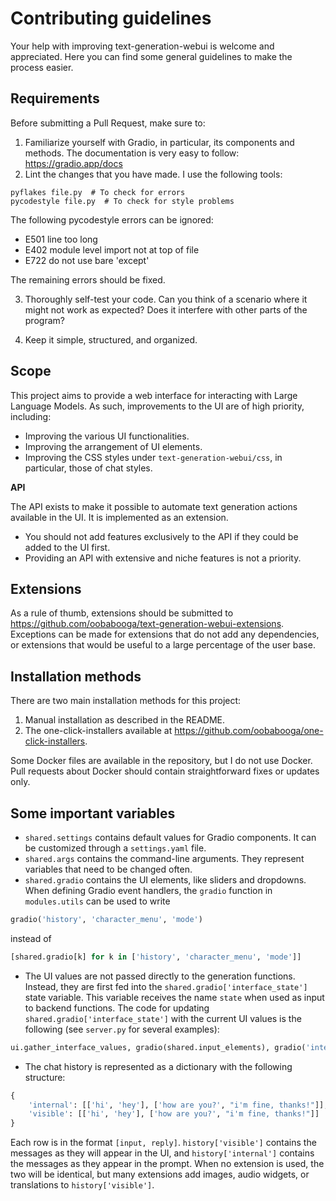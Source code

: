 # Contributing guidelines

Your help with improving text-generation-webui is welcome and appreciated. Here you can find some general guidelines to make the process easier.

## Requirements

Before submitting a Pull Request, make sure to:

1) Familiarize yourself with Gradio, in particular, its components and methods. The documentation is very easy to follow: https://gradio.app/docs
2) Lint the changes that you have made. I use the following tools:

```
pyflakes file.py  # To check for errors
pycodestyle file.py  # To check for style problems
```

The following pycodestyle errors can be ignored:

* E501 line too long
* E402 module level import not at top of file
* E722 do not use bare 'except'

The remaining errors should be fixed.

3) Thoroughly self-test your code. Can you think of a scenario where it might not work as expected? Does it interfere with other parts of the program?

4) Keep it simple, structured, and organized.

## Scope

This project aims to provide a web interface for interacting with Large Language Models. As such, improvements to the UI are of high priority, including:

* Improving the various UI functionalities.
* Improving the arrangement of UI elements.
* Improving the CSS styles under `text-generation-webui/css`, in particular, those of chat styles.

**API**

The API exists to make it possible to automate text generation actions available in the UI. It is implemented as an extension.

* You should not add features exclusively to the API if they could be added to the UI first.
* Providing an API with extensive and niche features is not a priority.

## Extensions

As a rule of thumb, extensions should be submitted to https://github.com/oobabooga/text-generation-webui-extensions. Exceptions can be made for extensions that do not add any dependencies, or extensions that would be useful to a large percentage of the user base.

## Installation methods

There are two main installation methods for this project:

1) Manual installation as described in the README.
2) The one-click-installers available at https://github.com/oobabooga/one-click-installers.

Some Docker files are available in the repository, but I do not use Docker. Pull requests about Docker should contain straightforward fixes or updates only.

## Some important variables

* `shared.settings` contains default values for Gradio components. It can be customized through a `settings.yaml` file.
* `shared.args` contains the command-line arguments. They represent variables that need to be changed often.
* `shared.gradio` contains the UI elements, like sliders and dropdowns. When defining Gradio event handlers, the `gradio` function in `modules.utils` can be used to write

```python
gradio('history', 'character_menu', 'mode')
```

instead of 

```python
[shared.gradio[k] for k in ['history', 'character_menu', 'mode']]
```

* The UI values are not passed directly to the generation functions. Instead, they are first fed into the `shared.gradio['interface_state']` state variable. This variable receives the name `state` when used as input to backend functions. The code for updating `shared.gradio['interface_state']` with the current UI values is the following (see `server.py` for several examples):

```python
ui.gather_interface_values, gradio(shared.input_elements), gradio('interface_state')
```

* The chat history is represented as a dictionary with the following structure:

```python
{
    'internal': [['hi', 'hey'], ['how are you?', "i'm fine, thanks!"]], 
    'visible': [['hi', 'hey'], ['how are you?', "i'm fine, thanks!"]]
}

```

Each row is in the format `[input, reply]`. `history['visible']` contains the messages as they will appear in the UI, and `history['internal']` contains the messages as they appear in the prompt. When no extension is used, the two will be identical, but many extensions add images, audio widgets, or translations to `history['visible']`.

